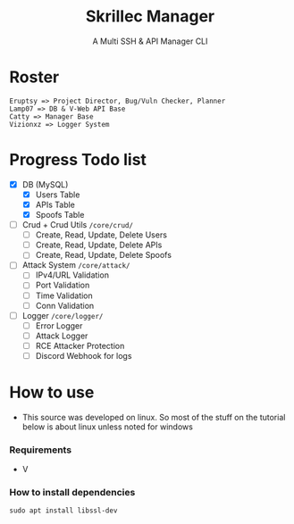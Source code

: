 <div align="center">
<h1>Skrillec Manager</h1>
</div>

<div align="center">
<p>A Multi SSH & API Manager CLI</p>
</div>

# Roster
```
Eruptsy => Project Director, Bug/Vuln Checker, Planner
Lamp07 => DB & V-Web API Base
Catty => Manager Base
Vizionxz => Logger System
```

# Progress Todo list
- [X] DB (MySQL)
    - [X] Users Table
    - [X] APIs Table
    - [X] Spoofs Table
- [ ] Crud + Crud Utils `/core/crud/`
    - [ ] Create, Read, Update, Delete Users
    - [ ] Create, Read, Update, Delete APIs
    - [ ] Create, Read, Update, Delete Spoofs
- [ ] Attack System `/core/attack/`
    - [ ] IPv4/URL Validation
    - [ ] Port Validation
    - [ ] Time Validation
    - [ ] Conn Validation
- [ ] Logger `/core/logger/`
    - [ ] Error Logger
    - [ ] Attack Logger
    - [ ] RCE Attacker Protection
    - [ ] Discord Webhook for logs

# How to use
* This source was developed on linux. So most of the stuff on the tutorial below is about linux unless noted for windows
### Requirements 

* V 

### How to install dependencies 
```
sudo apt install libssl-dev
```
